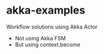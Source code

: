 # akka-examples
Workflow solutions using Akka Actor
- Not using Akka FSM
- But using context.become
